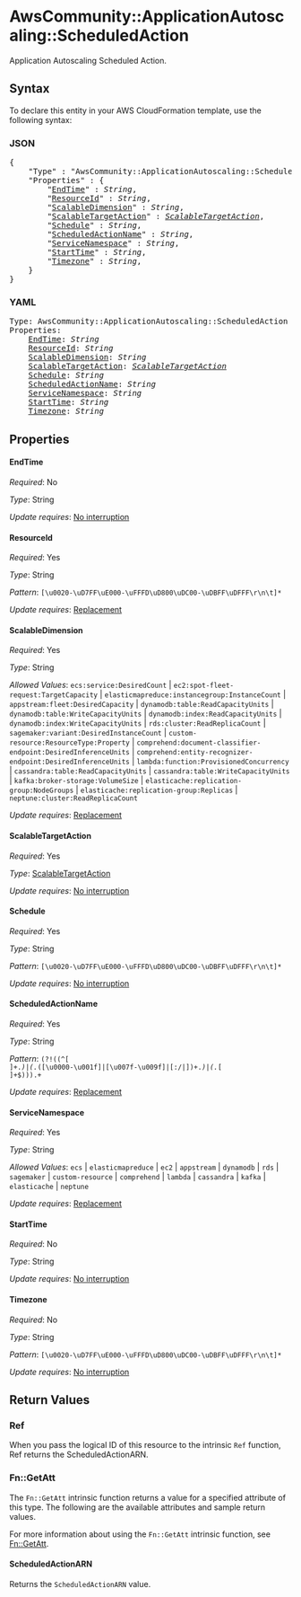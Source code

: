 # AwsCommunity::ApplicationAutoscaling::ScheduledAction

Application Autoscaling Scheduled Action.

## Syntax

To declare this entity in your AWS CloudFormation template, use the following syntax:

### JSON

<pre>
{
    "Type" : "AwsCommunity::ApplicationAutoscaling::ScheduledAction",
    "Properties" : {
        "<a href="#endtime" title="EndTime">EndTime</a>" : <i>String</i>,
        "<a href="#resourceid" title="ResourceId">ResourceId</a>" : <i>String</i>,
        "<a href="#scalabledimension" title="ScalableDimension">ScalableDimension</a>" : <i>String</i>,
        "<a href="#scalabletargetaction" title="ScalableTargetAction">ScalableTargetAction</a>" : <i><a href="scalabletargetaction.md">ScalableTargetAction</a></i>,
        "<a href="#schedule" title="Schedule">Schedule</a>" : <i>String</i>,
        "<a href="#scheduledactionname" title="ScheduledActionName">ScheduledActionName</a>" : <i>String</i>,
        "<a href="#servicenamespace" title="ServiceNamespace">ServiceNamespace</a>" : <i>String</i>,
        "<a href="#starttime" title="StartTime">StartTime</a>" : <i>String</i>,
        "<a href="#timezone" title="Timezone">Timezone</a>" : <i>String</i>,
    }
}
</pre>

### YAML

<pre>
Type: AwsCommunity::ApplicationAutoscaling::ScheduledAction
Properties:
    <a href="#endtime" title="EndTime">EndTime</a>: <i>String</i>
    <a href="#resourceid" title="ResourceId">ResourceId</a>: <i>String</i>
    <a href="#scalabledimension" title="ScalableDimension">ScalableDimension</a>: <i>String</i>
    <a href="#scalabletargetaction" title="ScalableTargetAction">ScalableTargetAction</a>: <i><a href="scalabletargetaction.md">ScalableTargetAction</a></i>
    <a href="#schedule" title="Schedule">Schedule</a>: <i>String</i>
    <a href="#scheduledactionname" title="ScheduledActionName">ScheduledActionName</a>: <i>String</i>
    <a href="#servicenamespace" title="ServiceNamespace">ServiceNamespace</a>: <i>String</i>
    <a href="#starttime" title="StartTime">StartTime</a>: <i>String</i>
    <a href="#timezone" title="Timezone">Timezone</a>: <i>String</i>
</pre>

## Properties

#### EndTime

_Required_: No

_Type_: String

_Update requires_: [No interruption](https://docs.aws.amazon.com/AWSCloudFormation/latest/UserGuide/using-cfn-updating-stacks-update-behaviors.html#update-no-interrupt)

#### ResourceId

_Required_: Yes

_Type_: String

_Pattern_: <code>[\u0020-\uD7FF\uE000-\uFFFD\uD800\uDC00-\uDBFF\uDFFF\r\n\t]*</code>

_Update requires_: [Replacement](https://docs.aws.amazon.com/AWSCloudFormation/latest/UserGuide/using-cfn-updating-stacks-update-behaviors.html#update-replacement)

#### ScalableDimension

_Required_: Yes

_Type_: String

_Allowed Values_: <code>ecs:service:DesiredCount</code> | <code>ec2:spot-fleet-request:TargetCapacity</code> | <code>elasticmapreduce:instancegroup:InstanceCount</code> | <code>appstream:fleet:DesiredCapacity</code> | <code>dynamodb:table:ReadCapacityUnits</code> | <code>dynamodb:table:WriteCapacityUnits</code> | <code>dynamodb:index:ReadCapacityUnits</code> | <code>dynamodb:index:WriteCapacityUnits</code> | <code>rds:cluster:ReadReplicaCount</code> | <code>sagemaker:variant:DesiredInstanceCount</code> | <code>custom-resource:ResourceType:Property</code> | <code>comprehend:document-classifier-endpoint:DesiredInferenceUnits</code> | <code>comprehend:entity-recognizer-endpoint:DesiredInferenceUnits</code> | <code>lambda:function:ProvisionedConcurrency</code> | <code>cassandra:table:ReadCapacityUnits</code> | <code>cassandra:table:WriteCapacityUnits</code> | <code>kafka:broker-storage:VolumeSize</code> | <code>elasticache:replication-group:NodeGroups</code> | <code>elasticache:replication-group:Replicas</code> | <code>neptune:cluster:ReadReplicaCount</code>

_Update requires_: [Replacement](https://docs.aws.amazon.com/AWSCloudFormation/latest/UserGuide/using-cfn-updating-stacks-update-behaviors.html#update-replacement)

#### ScalableTargetAction

_Required_: Yes

_Type_: <a href="scalabletargetaction.md">ScalableTargetAction</a>

_Update requires_: [No interruption](https://docs.aws.amazon.com/AWSCloudFormation/latest/UserGuide/using-cfn-updating-stacks-update-behaviors.html#update-no-interrupt)

#### Schedule

_Required_: Yes

_Type_: String

_Pattern_: <code>[\u0020-\uD7FF\uE000-\uFFFD\uD800\uDC00-\uDBFF\uDFFF\r\n\t]*</code>

_Update requires_: [No interruption](https://docs.aws.amazon.com/AWSCloudFormation/latest/UserGuide/using-cfn-updating-stacks-update-behaviors.html#update-no-interrupt)

#### ScheduledActionName

_Required_: Yes

_Type_: String

_Pattern_: <code>(?!((^[ ]+.*)|(.*([\u0000-\u001f]|[\u007f-\u009f]|[:/|])+.*)|(.*[ ]+$))).+</code>

_Update requires_: [Replacement](https://docs.aws.amazon.com/AWSCloudFormation/latest/UserGuide/using-cfn-updating-stacks-update-behaviors.html#update-replacement)

#### ServiceNamespace

_Required_: Yes

_Type_: String

_Allowed Values_: <code>ecs</code> | <code>elasticmapreduce</code> | <code>ec2</code> | <code>appstream</code> | <code>dynamodb</code> | <code>rds</code> | <code>sagemaker</code> | <code>custom-resource</code> | <code>comprehend</code> | <code>lambda</code> | <code>cassandra</code> | <code>kafka</code> | <code>elasticache</code> | <code>neptune</code>

_Update requires_: [Replacement](https://docs.aws.amazon.com/AWSCloudFormation/latest/UserGuide/using-cfn-updating-stacks-update-behaviors.html#update-replacement)

#### StartTime

_Required_: No

_Type_: String

_Update requires_: [No interruption](https://docs.aws.amazon.com/AWSCloudFormation/latest/UserGuide/using-cfn-updating-stacks-update-behaviors.html#update-no-interrupt)

#### Timezone

_Required_: No

_Type_: String

_Pattern_: <code>[\u0020-\uD7FF\uE000-\uFFFD\uD800\uDC00-\uDBFF\uDFFF\r\n\t]*</code>

_Update requires_: [No interruption](https://docs.aws.amazon.com/AWSCloudFormation/latest/UserGuide/using-cfn-updating-stacks-update-behaviors.html#update-no-interrupt)

## Return Values

### Ref

When you pass the logical ID of this resource to the intrinsic `Ref` function, Ref returns the ScheduledActionARN.

### Fn::GetAtt

The `Fn::GetAtt` intrinsic function returns a value for a specified attribute of this type. The following are the available attributes and sample return values.

For more information about using the `Fn::GetAtt` intrinsic function, see [Fn::GetAtt](https://docs.aws.amazon.com/AWSCloudFormation/latest/UserGuide/intrinsic-function-reference-getatt.html).

#### ScheduledActionARN

Returns the <code>ScheduledActionARN</code> value.

